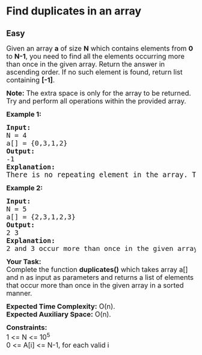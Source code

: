 # Find duplicates in an array
## Easy
<div class="problems_problem_content__Xm_eO" style="user-select: auto;"><p style="user-select: auto;"><span style="font-size: 18px; user-select: auto;">Given an array <strong style="user-select: auto;">a</strong> of size <strong style="user-select: auto;">N</strong> which contains elements from <strong style="user-select: auto;">0</strong> to <strong style="user-select: auto;">N-1</strong>, you need to find all the elements occurring more than once in the given array. Return the answer in ascending order.&nbsp;</span><span style="font-size: 18px; user-select: auto;">If no such element is found, return list containing <strong style="user-select: auto;">[-1]</strong>.&nbsp;</span></p>
<p style="user-select: auto;"><span style="font-size: 18px; user-select: auto;"><strong style="user-select: auto;">Note:</strong> The extra space is only for the array to be returned. Try and perform all operations within the provided array.&nbsp;</span></p>
<p style="user-select: auto;"><span style="font-size: 18px; user-select: auto;"><strong style="user-select: auto;">Example 1:</strong></span></p>
<pre style="user-select: auto;"><span style="font-size: 18px; user-select: auto;"><strong style="user-select: auto;">Input:
</strong>N = 4
a[] = {0,3,1,2}
<strong style="user-select: auto;">Output: <br style="user-select: auto;"></strong>-1<strong style="user-select: auto;">
Explanation: <br style="user-select: auto;"></strong></span><span style="font-size: 14pt; user-select: auto;">There is no repeating element in the array. </span><span style="box-sizing: inherit; font-size: 14pt; user-select: auto;">Therefore output is -1.</span></pre>
<p style="user-select: auto;"><span style="font-size: 18px; user-select: auto;"><strong style="user-select: auto;">Example 2:</strong></span></p>
<pre style="user-select: auto;"><span style="font-size: 18px; user-select: auto;"><strong style="user-select: auto;">Input:
</strong>N = 5
a[] = {2,3,1,2,3}
<strong style="user-select: auto;">Output: <br style="user-select: auto;"></strong>2 3&nbsp;<strong style="user-select: auto;">
Explanation: <br style="user-select: auto;"></strong>2 and 3 occur more than once in the given array.</span></pre>
<p style="user-select: auto;"><span style="font-size: 18px; user-select: auto;"><strong style="user-select: auto;">Your Task:</strong><br style="user-select: auto;">Complete the function <strong style="user-select: auto;">duplicates()</strong> which takes array a[] and n as input as parameters and returns a list of elements that occur more than once in the given array in a sorted manner.&nbsp;</span></p>
<p style="user-select: auto;"><span style="font-size: 18px; user-select: auto;"><strong style="user-select: auto;">Expected Time Complexity:</strong> O(n).<br style="user-select: auto;"><strong style="user-select: auto;">Expected Auxiliary Space:</strong> O(n).</span></p>
<p style="user-select: auto;"><span style="font-size: 18px; user-select: auto;"><strong style="user-select: auto;">Constraints:</strong><br style="user-select: auto;">1 &lt;= N &lt;= 10<sup style="user-select: auto;">5</sup><br style="user-select: auto;">0 &lt;= A[i] &lt;= N-1, for each valid i</span></p></div>